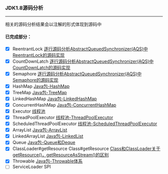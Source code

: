 ### JDK1.8源码分析

------

相关的源码分析结果会以注解的形式体现到源码中

#### 已完成部分：

- [x] ReentrantLock   [逐行源码分析AbstractQueuedSynchronizer(AQS)中ReentrantLock的源码实现](http://www.zcswl7961.com/index.php/2020/12/03/abstractqueuedsynchronizer/)
- [x] CountDownLatch [逐行源码分析AbstractQueuedSynchronizer(AQS)中CountDownLatch的源码实现](http://www.zcswl7961.com/index.php/2020/12/09/aqs-countdownlatch/)
- [x] Semaphore [逐行源码分析AbstractQueuedSynchronizer(AQS)中Semaphore的源码实现](http://www.zcswl7961.com/index.php/2020/12/09/aqs-semaphore/)
- [x] HashMap [Java包-HashMap](https://www.processon.com/view/link/60139ed4079129652cdf9c93)
- [x] TreeMap [Java包-TreeMap](https://www.processon.com/view/link/60139ed4079129652cdf9c93)
- [x] LinkedHashMap [Java包-LinkedHashMap](https://www.processon.com/view/link/60139ed4079129652cdf9c93)
- [x] ConcurrentHashMap [Java包-ConcurrentHashMap](https://www.processon.com/view/link/60139ed4079129652cdf9c93)
- [x] Executor [线程池](https://www.processon.com/view/link/60139f617d9c08426cf87106)
- [x] ThreadPoolExecutor [线程池-ThreadPoolExecutor](https://www.processon.com/view/link/60139f617d9c08426cf87106)
- [x] ScheduledThreadPoolExecutor [线程池-ScheduledThreadPoolExecutor](https://www.processon.com/view/link/60139f617d9c08426cf87106)
- [x] ArrayList [Java包-ArrayList](https://www.processon.com/view/link/60139f617d9c08426cf87106)
- [x] LinkedArrayList [Java包-LinkedList](https://www.processon.com/view/link/60139f617d9c08426cf87106)
- [x] Queue [Java包-Queue和Deque](https://www.processon.com/view/link/60139ed4079129652cdf9c93)
- [x] ClassLoader#getResource Class#getResource [Class和ClassLoader关于getResource()，getResourceAsStream()的区别](https://blog.csdn.net/zcswl7961/article/details/103831231)
- [x] Throwable [Java包-Throwable体系](https://www.processon.com/view/link/60139ed4079129652cdf9c93)
- [ ] ServiceLoader SPI
